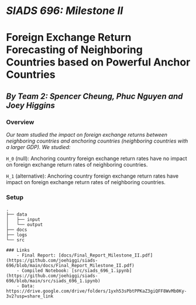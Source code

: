 # *SIADS 696: Milestone II*
# Foreign Exchange Return Forecasting of Neighboring Countries based on Powerful Anchor Countries

## *By Team 2: Spencer Cheung, Phuc Nguyen and Joey Higgins*

### Overview

*Our team studied the impact on foreign exchange returns between neighboring countries and anchoring countries (neighboring countries with a larger GDP). We studied:*

`H_0` (null): Anchoring country foreign exchange return rates have no impact on foreign exchange return rates of neighboring countries.

`H_1` (alternative): Anchoring country foreign exchange return rates have impact on foreign exchange return rates of neighboring countries.

### Setup

```
.
├── data
│   ├── input
│   └── output
├── docs
├── logs
└── src

### Links
    - Final Report: [docs/Final_Report_Milestone_II.pdf](https://github.com/joehiggi/siads-696/blob/main/docs/Final_Report_Milestone_II.pdf)
    - Compiled Notebook: [src/siads_696_1.ipynb](https://github.com/joehiggi/siads-696/blob/main/src/siads_696_1.ipynb)
    - Data: https://drive.google.com/drive/folders/1yxh53sPbtPPKaZ3giQFF8WvMb0Ky-3v2?usp=share_link
